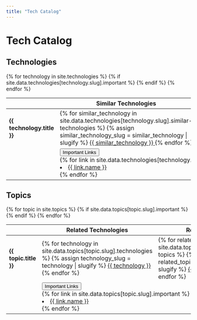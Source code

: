 ```yaml
---
title: "Tech Catalog"
---
```


# Tech Catalog

## Technologies
<table class="table table-hover table-bordered">
    <thead>
    <tr>
        <th></th>
        <th class="text-success-emphasis">Similar Technologies</th>
        <th class="text-success-emphasis">Related Technologies</th>
        <th class="text-success-emphasis">Related Topics</th>
    </tr>
    </thead>
    <tbody>
    {% for technology in site.technologies %}
        <tr>
            <!-- Technology Name -->
            <td><strong class="text-success-emphasis">{{ technology.title }}</strong></td>
            <!-- Similar Technologies -->
            <td>
                {% for similar_technology in site.data.technologies[technology.slug].similar-technologies %}
                {% assign similar_technology_slug = similar_technology | slugify %}
                <span class="badge bg-secondary">
                    <a href="{{ site.baseurl }}/technologies/{{ similar_technology_slug }}" target="_blank" data-bs-theme="light">
                        {{ similar_technology }}
                    </a>
                </span>
                {% endfor %}
            </td>
            <!-- Related Technologies -->
            <td>
                {% for related_technology in site.data.technologies[technology.slug].related-technologies %}
                {% assign related_technology_slug = related_technology | slugify %}
                <span class="badge bg-secondary">
                    <a href="{{ site.baseurl }}/technologies/{{ related_technology_slug }}" target="_blank" data-bs-theme="light">
                        {{ related_technology }}
                    </a>
                </span>
                {% endfor %}
            </td>
            <!-- Related Topics -->
            <td>
                {% for topic in site.data.technologies[technology.slug].topics %}
                {% assign topic_slug = topic | slugify %}
                <span class="badge bg-secondary">
                    <a href="{{ site.baseurl }}/topics/{{ topic_slug }}" target="_blank" data-bs-theme="light">
                        {{ topic }}
                    </a>
                </span>
                {% endfor %}
            </td>       
        </tr>
        {% if site.data.technologies[technology.slug].important %}
        <tr>
            <td></td>
            <!-- Important Links -->
            <td colspan="3">
                <div class="accordion" id="important{{ technology.slug }}">
                    <div class="accordion-item">
                            <span class="accordion-header">
                              <button class="accordion-button text-primary-emphasis" type="button" data-bs-toggle="collapse" data-bs-target="#collapseImportant{{ technology.slug }}" aria-expanded="true" aria-controls="collapseImportant{{ technology.slug }}">
                                 Important Links
                              </button>
                            </span>
                        <div id="collapseImportant{{ technology.slug }}" class="accordion-collapse collapse" data-bs-parent="#important{{ technology.slug }}">
                            <div class="accordion-body">
                                {% for link in site.data.technologies[technology.slug].important %}
                                <li><a href="{{ link.url }}" target="_blank">{{ link.name }}</a></li>
                                {% endfor %}
                            </div>
                        </div>
                    </div>
                </div> 
            </td>
        </tr>
        {% endif %}
    {% endfor %}
    </tbody>
</table>


## Topics

<table class="table table-hover table-bordered">
    <thead>
    <tr>
        <th></th>
        <th class="text-success-emphasis">Related Technologies</th>
        <th class="text-success-emphasis">Related Topics</th>
    </tr>
    </thead>
    <tbody>
    {% for topic in site.topics %}
        <tr>
            <!-- Topic Name -->
            <td><strong class="text-success-emphasis">{{ topic.title }}</strong></td>
            <!-- Related Technologies -->
            <td>
                {% for technology in site.data.topics[topic.slug].technologies %}
                {% assign technology_slug = technology | slugify %}
                <span class="badge bg-secondary">
                    <a href="{{ site.baseurl }}/technologies/{{ technology_slug }}" target="_blank" data-bs-theme="light">
                        {{ technology }}
                    </a>
                </span>
                {% endfor %}
            </td>
            <!-- Related Topics -->
            <td>
                {% for related_topic in site.data.topics[topic.slug].related-topics %}
                {% assign related_topic_slug = related_topic | slugify %}
                <span class="badge bg-secondary">
                    <a href="{{ site.baseurl }}/topics/{{ related_topic_slug }}" target="_blank" data-bs-theme="light">
                        {{ related_topic }}
                    </a>
                </span>
                {% endfor %}
            </td>
        </tr>
        {% if site.data.topics[topic.slug].important %}
        <tr>
            <td></td>
            <!-- Important Links -->
            <td colspan="2">
                <div class="accordion" id="important{{ topic.slug }}">
                    <div class="accordion-item">
                            <span class="accordion-header">
                              <button class="accordion-button text-primary-emphasis" type="button" data-bs-toggle="collapse" data-bs-target="#collapseImportant{{ topic.slug }}" aria-expanded="true" aria-controls="collapseImportant{{ topic.slug }}">
                                 Important Links
                              </button>
                            </span>
                        <div id="collapseImportant{{ topic.slug }}" class="accordion-collapse collapse" data-bs-parent="#important{{ topic.slug }}">
                            <div class="accordion-body">
                                {% for link in site.data.topics[topic.slug].important %}
                                <li><a href="{{ link.url }}" target="_blank">{{ link.name }}</a></li>
                                {% endfor %}
                            </div>
                        </div>
                    </div>
                </div> 
            </td>
        </tr>
        {% endif %}
    {% endfor %}
    </tbody>
</table>
